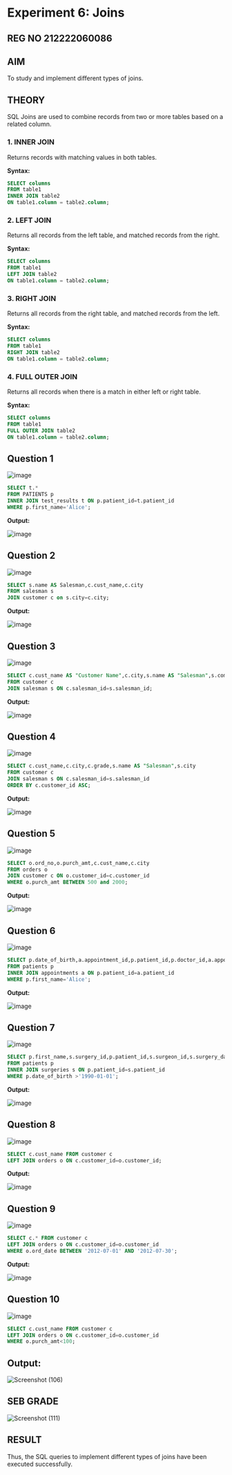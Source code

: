 # Experiment 6: Joins
## REG NO 212222060086
## AIM
To study and implement different types of joins.

## THEORY

SQL Joins are used to combine records from two or more tables based on a related column.

### 1. INNER JOIN
Returns records with matching values in both tables.

**Syntax:**
```sql
SELECT columns
FROM table1
INNER JOIN table2
ON table1.column = table2.column;
```

### 2. LEFT JOIN
Returns all records from the left table, and matched records from the right.

**Syntax:**

```sql
SELECT columns
FROM table1
LEFT JOIN table2
ON table1.column = table2.column;
```
### 3. RIGHT JOIN
Returns all records from the right table, and matched records from the left.

**Syntax:**

```sql
SELECT columns
FROM table1
RIGHT JOIN table2
ON table1.column = table2.column;
```
### 4. FULL OUTER JOIN
Returns all records when there is a match in either left or right table.

**Syntax:**

```sql
SELECT columns
FROM table1
FULL OUTER JOIN table2
ON table1.column = table2.column;
```

**Question 1**
--
![image](https://github.com/user-attachments/assets/1efa0642-545d-4d1d-aea9-7171946209a9)


```sql
SELECT t.*
FROM PATIENTS p
INNER JOIN test_results t ON p.patient_id=t.patient_id
WHERE p.first_name='Alice';
```

**Output:**

![image](https://github.com/user-attachments/assets/ceade5d4-f796-4149-bdae-e5397e2b7005)


**Question 2**
---
![image](https://github.com/user-attachments/assets/3fc146dc-4c70-47de-a6ed-f1d994e5070b)


```sql
SELECT s.name AS Salesman,c.cust_name,c.city
FROM salesman s
JOIN customer c on s.city=c.city;
```

**Output:**

![image](https://github.com/user-attachments/assets/1891cbe3-7c68-4c86-8091-b53522c26d2d)

**Question 3**
---
![image](https://github.com/user-attachments/assets/98ccf471-7dcf-497f-8a73-92372eaa05cf)


```sql
SELECT c.cust_name AS "Customer Name",c.city,s.name AS "Salesman",s.commission
FROM customer c
JOIN salesman s ON c.salesman_id=s.salesman_id;
```

**Output:**

![image](https://github.com/user-attachments/assets/99aed16f-dada-4be9-976d-6126d1ccf856)


**Question 4**
---
![image](https://github.com/user-attachments/assets/d195b2d2-d996-474d-8e6e-3cf289f5b91c)


```sql
SELECT c.cust_name,c.city,c.grade,s.name AS "Salesman",s.city
FROM customer c
JOIN salesman s ON c.salesman_id=s.salesman_id
ORDER BY c.customer_id ASC;
```

**Output:**

![image](https://github.com/user-attachments/assets/eca18e28-9e54-46a0-b5d7-d9f77d317da7)


**Question 5**
---
![image](https://github.com/user-attachments/assets/654f14d3-8157-47b1-9a96-bcb2fae10299)


```sql
SELECT o.ord_no,o.purch_amt,c.cust_name,c.city
FROM orders o
JOIN customer c ON o.customer_id=c.customer_id
WHERE o.purch_amt BETWEEN 500 and 2000;
```

**Output:**

![image](https://github.com/user-attachments/assets/575d4ebe-90e4-4f77-8b42-e85f6c17a747)


**Question 6**
---
![image](https://github.com/user-attachments/assets/cf819f89-d3d0-43bd-9832-70fc6c541fca)


```sql
SELECT p.date_of_birth,a.appointment_id,p.patient_id,p.doctor_id,a.appointment_date
FROM patients p
INNER JOIN appointments a ON p.patient_id=a.patient_id
WHERE p.first_name='Alice';
```

**Output:**

![image](https://github.com/user-attachments/assets/3c0c5fb1-483d-4911-845d-57bfa443ba4a)


**Question 7**
---
![image](https://github.com/user-attachments/assets/c39014db-9cbc-4310-9a70-e0fa81389030)


```sql
SELECT p.first_name,s.surgery_id,p.patient_id,s.surgeon_id,s.surgery_date
FROM patients p
INNER JOIN surgeries s ON p.patient_id=s.patient_id
WHERE p.date_of_birth >'1990-01-01';
```

**Output:**

![image](https://github.com/user-attachments/assets/d3807a5f-534d-4485-8087-ed7d9f18e801)


**Question 8**
---
![image](https://github.com/user-attachments/assets/eb3edea6-4878-400c-84d7-5ba67b5a1247)


```sql
SELECT c.cust_name FROM customer c
LEFT JOIN orders o ON c.customer_id=o.customer_id;
```

**Output:**

![image](https://github.com/user-attachments/assets/d43911a9-7c2a-435f-9a92-a6f3440882bd)

**Question 9**
---
![image](https://github.com/user-attachments/assets/e0473447-a5d7-4531-84b0-4eae8cce547c)


```sql
SELECT c.* FROM customer c
LEFT JOIN orders o ON c.customer_id=o.customer_id
WHERE o.ord_date BETWEEN '2012-07-01' AND '2012-07-30';
```

**Output:**

![image](https://github.com/user-attachments/assets/c8744d7d-1c0a-4bd2-95d5-0975ce049817)


**Question 10**
---
![image](https://github.com/user-attachments/assets/67cc0e3f-d069-4ea6-8e06-4a107186b955)


```sql
SELECT c.cust_name FROM customer c
LEFT JOIN orders o ON c.customer_id=o.customer_id
WHERE o.purch_amt<100;
```

**Output:**
---
![Screenshot (106)](https://github.com/user-attachments/assets/3605dcd0-be68-4d8e-9cee-c9c8281a34de)

## SEB GRADE
![Screenshot (111)](https://github.com/user-attachments/assets/706bd847-d352-4cb7-8feb-d0e71fccac9f)

## RESULT
Thus, the SQL queries to implement different types of joins have been executed successfully.
